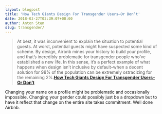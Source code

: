 ```yaml
---
layout: blogpost
title: 'How Tech Giants Design For Transgender Users–Or Don’t'
date: 2018-03-27T02:39:07+00:00
author: Anton Sten
slug: transgender/
---
```


>At best, it was inconvenient to explain the situation to potential guests. At worst, potential guests might have suspected some kind of scheme. By design, Airbnb mines your history to build your profile, and that’s incredibly problematic for transgender people who’ve established a new life. In this sense, it’s a perfect example of what happens when design isn’t inclusive by default–when a decent solution for 98% of the population can be extremely ostracizing for the remaining 2%.**[How Tech Giants Design For Transgender Users–Or Don’t](https://www.fastcodesign.com/90165071/how-tech-giants-design-for-transgender-users-or-dont)**

Changing your name on a profile might be problematic and occasionally impossible. Changing your gender could possibly just be a dropdown but to have it reflect that change on the entire site takes commitment. Well done Airbnb.
